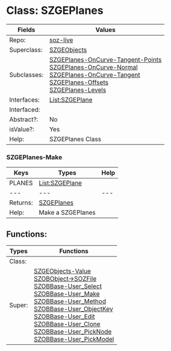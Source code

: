 
# Class:	SZGEPlanes

| Fields | Values |
| --------- | --------- |
| Repo: | [soz-live](/repos/soz-live.html) |
| Superclass: | [SZGEObjects](SZGEObjects.html) |
| Subclasses: | [SZGEPlanes-OnCurve-Tangent-Points](SZGEPlanes-OnCurve-Tangent-Points.html) <br> [SZGEPlanes-OnCurve-Normal](SZGEPlanes-OnCurve-Normal.html) <br> [SZGEPlanes-OnCurve-Tangent](SZGEPlanes-OnCurve-Tangent.html) <br> [SZGEPlanes-Offsets](SZGEPlanes-Offsets.html) <br> [SZGEPlanes-Levels](SZGEPlanes-Levels.html) |
| Interfaces: | [List:SZGEPlane](List:SZGEPlane.html) |
| Interfaced: |  |
| Abstract?: | No |
| isValue?: | Yes |
| Help: | SZGEPlanes Class |

### SZGEPlanes-Make

| Keys | Types | Help |
| --------- | --------- | --------- |
| PLANES | [List:SZGEPlane](SZGEPlane.html) |  |
| --- | --- | --- |
| Returns: | [SZGEPlanes](SZGEPlanes.html) |
| Help: | Make a SZGEPlanes |


## Functions:

| Types | Functions |
| --------- | --------- |
| Class: |  |
| Super: | [SZGEObjects-Value](SZGEObjects.html) <br> [SZOBObject->SOZFile](SZOBObject.html) <br> [SZOBBase-User_Select](SZOBBase.html) <br> [SZOBBase-User_Make](SZOBBase.html) <br> [SZOBBase-User_Method](SZOBBase.html) <br> [SZOBBase-User_ObjectKey](SZOBBase.html) <br> [SZOBBase-User_Edit](SZOBBase.html) <br> [SZOBBase-User_Clone](SZOBBase.html) <br> [SZOBBase-User_PickNode](SZOBBase.html) <br> [SZOBBase-User_PickModel](SZOBBase.html) |


